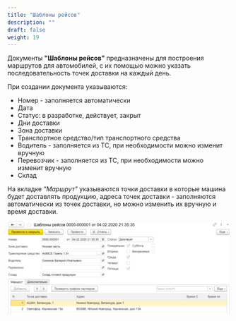 ```yaml
---
title: "Шаблоны рейсов"
description: ""
draft: false
weight: 19
---
```


Документы **"Шаблоны рейсов"** предназначены для построения маршрутов для автомобилей, с их помощью можно указать последовательность точек доставки на каждый день.

При создании документа указываются:

- Номер - заполняется автоматически
- Дата
- Статус: в разработке, действует, закрыт
- Дни доставки
- Зона доставки
- Транспортное средство/тип транспортного средства
- Водитель - заполняется из ТС, при необходимости можно изменит вручную
- Перевозчик - заполняется из ТС, при необходимости можно изменит вручную
- Склад

На вкладке *"Маршрут"* указываются точки доставки в которые машина будет доставлять продукцию, адреса точек доставки - заполняются автоматически из точек доставки, но можно изменить их вручную и время доставки.

[![1][1]][1]

[1]:1.png
